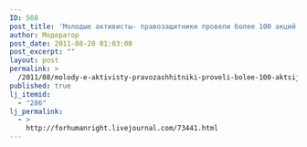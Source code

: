 ```yaml
---
ID: 508
post_title: 'Молодые активисты- правозащитники провели более 100 акций за месяц.'
author: Модератор
post_date: 2011-08-20 01:03:00
post_excerpt: ""
layout: post
permalink: >
  /2011/08/molody-e-aktivisty-pravozashhitniki-proveli-bolee-100-aktsij-za-mesyats.html
published: true
lj_itemid:
  - "286"
lj_permalink:
  - >
    http://forhumanright.livejournal.com/73441.html
---
```

<!--[if gte mso 9]><xml>
 <w:WordDocument>
  <w:View>Normal</w:View>
  <w:Zoom>0</w:Zoom>
  <w:TrackMoves></w:TrackMoves>
  <w:TrackFormatting></w:TrackFormatting>
  <w:PunctuationKerning></w:PunctuationKerning>
  <w:ValidateAgainstSchemas></w:ValidateAgainstSchemas>
  <w:SaveIfXMLInvalid>false</w:SaveIfXMLInvalid>
  <w:IgnoreMixedContent>false</w:IgnoreMixedContent>
  <w:AlwaysShowPlaceholderText>false</w:AlwaysShowPlaceholderText>
  <w:DoNotPromoteQF></w:DoNotPromoteQF>
  <w:LidThemeOther>RU</w:LidThemeOther>
  <w:LidThemeAsian>X-NONE</w:LidThemeAsian>
  <w:LidThemeComplexScript>X-NONE</w:LidThemeComplexScript>
  <w:Compatibility>
   <w:BreakWrappedTables></w:BreakWrappedTables>
   <w:SnapToGridInCell></w:SnapToGridInCell>
   <w:WrapTextWithPunct></w:WrapTextWithPunct>
   <w:UseAsianBreakRules></w:UseAsianBreakRules>
   <w:DontGrowAutofit></w:DontGrowAutofit>
   <w:SplitPgBreakAndParaMark></w:SplitPgBreakAndParaMark>
   <w:DontVertAlignCellWithSp></w:DontVertAlignCellWithSp>
   <w:DontBreakConstrainedForcedTables></w:DontBreakConstrainedForcedTables>
   <w:DontVertAlignInTxbx></w:DontVertAlignInTxbx>
   <w:Word11KerningPairs></w:Word11KerningPairs>
   <w:CachedColBalance></w:CachedColBalance>
  </w:Compatibility>
  <m:mathPr>
   <m:mathFont m:val="Cambria Math"></m:mathFont>
   <m:brkBin m:val="before"></m:brkBin>
   <m:brkBinSub m:val="&#45;-"></m:brkBinSub>
   <m:smallFrac m:val="off"></m:smallFrac>
   <m:dispDef></m:dispDef>
   <m:lMargin m:val="0"></m:lMargin>
   <m:rMargin m:val="0"></m:rMargin>
   <m:defJc m:val="centerGroup"></m:defJc>
   <m:wrapIndent m:val="1440"></m:wrapIndent>
   <m:intLim m:val="subSup"></m:intLim>
   <m:naryLim m:val="undOvr"></m:naryLim>
  </m:mathPr></w:WordDocument>
</xml><![endif]--><!--[if gte mso 9]><xml>
 <w:LatentStyles DefLockedState="false" DefUnhideWhenUsed="true"
  DefSemiHidden="true" DefQFormat="false" DefPriority="99"
  LatentStyleCount="267">
  <w:LsdException Locked="false" Priority="0" SemiHidden="false"
   UnhideWhenUsed="false" QFormat="true" Name="Normal"></w:LsdException>
  <w:LsdException Locked="false" Priority="9" SemiHidden="false"
   UnhideWhenUsed="false" QFormat="true" Name="heading 1"></w:LsdException>
  <w:LsdException Locked="false" Priority="9" QFormat="true" Name="heading 2"></w:LsdException>
  <w:LsdException Locked="false" Priority="9" QFormat="true" Name="heading 3"></w:LsdException>
  <w:LsdException Locked="false" Priority="9" QFormat="true" Name="heading 4"></w:LsdException>
  <w:LsdException Locked="false" Priority="9" QFormat="true" Name="heading 5"></w:LsdException>
  <w:LsdException Locked="false" Priority="9" QFormat="true" Name="heading 6"></w:LsdException>
  <w:LsdException Locked="false" Priority="9" QFormat="true" Name="heading 7"></w:LsdException>
  <w:LsdException Locked="false" Priority="9" QFormat="true" Name="heading 8"></w:LsdException>
  <w:LsdException Locked="false" Priority="9" QFormat="true" Name="heading 9"></w:LsdException>
  <w:LsdException Locked="false" Priority="39" Name="toc 1"></w:LsdException>
  <w:LsdException Locked="false" Priority="39" Name="toc 2"></w:LsdException>
  <w:LsdException Locked="false" Priority="39" Name="toc 3"></w:LsdException>
  <w:LsdException Locked="false" Priority="39" Name="toc 4"></w:LsdException>
  <w:LsdException Locked="false" Priority="39" Name="toc 5"></w:LsdException>
  <w:LsdException Locked="false" Priority="39" Name="toc 6"></w:LsdException>
  <w:LsdException Locked="false" Priority="39" Name="toc 7"></w:LsdException>
  <w:LsdException Locked="false" Priority="39" Name="toc 8"></w:LsdException>
  <w:LsdException Locked="false" Priority="39" Name="toc 9"></w:LsdException>
  <w:LsdException Locked="false" Priority="35" QFormat="true" Name="caption"></w:LsdException>
  <w:LsdException Locked="false" Priority="10" SemiHidden="false"
   UnhideWhenUsed="false" QFormat="true" Name="Title"></w:LsdException>
  <w:LsdException Locked="false" Priority="1" Name="Default Paragraph Font"></w:LsdException>
  <w:LsdException Locked="false" Priority="11" SemiHidden="false"
   UnhideWhenUsed="false" QFormat="true" Name="Subtitle"></w:LsdException>
  <w:LsdException Locked="false" Priority="22" SemiHidden="false"
   UnhideWhenUsed="false" QFormat="true" Name="Strong"></w:LsdException>
  <w:LsdException Locked="false" Priority="20" SemiHidden="false"
   UnhideWhenUsed="false" QFormat="true" Name="Emphasis"></w:LsdException>
  <w:LsdException Locked="false" Priority="59" SemiHidden="false"
   UnhideWhenUsed="false" Name="Table Grid"></w:LsdException>
  <w:LsdException Locked="false" UnhideWhenUsed="false" Name="Placeholder Text"></w:LsdException>
  <w:LsdException Locked="false" Priority="1" SemiHidden="false"
   UnhideWhenUsed="false" QFormat="true" Name="No Spacing"></w:LsdException>
  <w:LsdException Locked="false" Priority="60" SemiHidden="false"
   UnhideWhenUsed="false" Name="Light Shading"></w:LsdException>
  <w:LsdException Locked="false" Priority="61" SemiHidden="false"
   UnhideWhenUsed="false" Name="Light List"></w:LsdException>
  <w:LsdException Locked="false" Priority="62" SemiHidden="false"
   UnhideWhenUsed="false" Name="Light Grid"></w:LsdException>
  <w:LsdException Locked="false" Priority="63" SemiHidden="false"
   UnhideWhenUsed="false" Name="Medium Shading 1"></w:LsdException>
  <w:LsdException Locked="false" Priority="64" SemiHidden="false"
   UnhideWhenUsed="false" Name="Medium Shading 2"></w:LsdException>
  <w:LsdException Locked="false" Priority="65" SemiHidden="false"
   UnhideWhenUsed="false" Name="Medium List 1"></w:LsdException>
  <w:LsdException Locked="false" Priority="66" SemiHidden="false"
   UnhideWhenUsed="false" Name="Medium List 2"></w:LsdException>
  <w:LsdException Locked="false" Priority="67" SemiHidden="false"
   UnhideWhenUsed="false" Name="Medium Grid 1"></w:LsdException>
  <w:LsdException Locked="false" Priority="68" SemiHidden="false"
   UnhideWhenUsed="false" Name="Medium Grid 2"></w:LsdException>
  <w:LsdException Locked="false" Priority="69" SemiHidden="false"
   UnhideWhenUsed="false" Name="Medium Grid 3"></w:LsdException>
  <w:LsdException Locked="false" Priority="70" SemiHidden="false"
   UnhideWhenUsed="false" Name="Dark List"></w:LsdException>
  <w:LsdException Locked="false" Priority="71" SemiHidden="false"
   UnhideWhenUsed="false" Name="Colorful Shading"></w:LsdException>
  <w:LsdException Locked="false" Priority="72" SemiHidden="false"
   UnhideWhenUsed="false" Name="Colorful List"></w:LsdException>
  <w:LsdException Locked="false" Priority="73" SemiHidden="false"
   UnhideWhenUsed="false" Name="Colorful Grid"></w:LsdException>
  <w:LsdException Locked="false" Priority="60" SemiHidden="false"
   UnhideWhenUsed="false" Name="Light Shading Accent 1"></w:LsdException>
  <w:LsdException Locked="false" Priority="61" SemiHidden="false"
   UnhideWhenUsed="false" Name="Light List Accent 1"></w:LsdException>
  <w:LsdException Locked="false" Priority="62" SemiHidden="false"
   UnhideWhenUsed="false" Name="Light Grid Accent 1"></w:LsdException>
  <w:LsdException Locked="false" Priority="63" SemiHidden="false"
   UnhideWhenUsed="false" Name="Medium Shading 1 Accent 1"></w:LsdException>
  <w:LsdException Locked="false" Priority="64" SemiHidden="false"
   UnhideWhenUsed="false" Name="Medium Shading 2 Accent 1"></w:LsdException>
  <w:LsdException Locked="false" Priority="65" SemiHidden="false"
   UnhideWhenUsed="false" Name="Medium List 1 Accent 1"></w:LsdException>
  <w:LsdException Locked="false" UnhideWhenUsed="false" Name="Revision"></w:LsdException>
  <w:LsdException Locked="false" Priority="34" SemiHidden="false"
   UnhideWhenUsed="false" QFormat="true" Name="List Paragraph"></w:LsdException>
  <w:LsdException Locked="false" Priority="29" SemiHidden="false"
   UnhideWhenUsed="false" QFormat="true" Name="Quote"></w:LsdException>
  <w:LsdException Locked="false" Priority="30" SemiHidden="false"
   UnhideWhenUsed="false" QFormat="true" Name="Intense Quote"></w:LsdException>
  <w:LsdException Locked="false" Priority="66" SemiHidden="false"
   UnhideWhenUsed="false" Name="Medium List 2 Accent 1"></w:LsdException>
  <w:LsdException Locked="false" Priority="67" SemiHidden="false"
   UnhideWhenUsed="false" Name="Medium Grid 1 Accent 1"></w:LsdException>
  <w:LsdException Locked="false" Priority="68" SemiHidden="false"
   UnhideWhenUsed="false" Name="Medium Grid 2 Accent 1"></w:LsdException>
  <w:LsdException Locked="false" Priority="69" SemiHidden="false"
   UnhideWhenUsed="false" Name="Medium Grid 3 Accent 1"></w:LsdException>
  <w:LsdException Locked="false" Priority="70" SemiHidden="false"
   UnhideWhenUsed="false" Name="Dark List Accent 1"></w:LsdException>
  <w:LsdException Locked="false" Priority="71" SemiHidden="false"
   UnhideWhenUsed="false" Name="Colorful Shading Accent 1"></w:LsdException>
  <w:LsdException Locked="false" Priority="72" SemiHidden="false"
   UnhideWhenUsed="false" Name="Colorful List Accent 1"></w:LsdException>
  <w:LsdException Locked="false" Priority="73" SemiHidden="false"
   UnhideWhenUsed="false" Name="Colorful Grid Accent 1"></w:LsdException>
  <w:LsdException Locked="false" Priority="60" SemiHidden="false"
   UnhideWhenUsed="false" Name="Light Shading Accent 2"></w:LsdException>
  <w:LsdException Locked="false" Priority="61" SemiHidden="false"
   UnhideWhenUsed="false" Name="Light List Accent 2"></w:LsdException>
  <w:LsdException Locked="false" Priority="62" SemiHidden="false"
   UnhideWhenUsed="false" Name="Light Grid Accent 2"></w:LsdException>
  <w:LsdException Locked="false" Priority="63" SemiHidden="false"
   UnhideWhenUsed="false" Name="Medium Shading 1 Accent 2"></w:LsdException>
  <w:LsdException Locked="false" Priority="64" SemiHidden="false"
   UnhideWhenUsed="false" Name="Medium Shading 2 Accent 2"></w:LsdException>
  <w:LsdException Locked="false" Priority="65" SemiHidden="false"
   UnhideWhenUsed="false" Name="Medium List 1 Accent 2"></w:LsdException>
  <w:LsdException Locked="false" Priority="66" SemiHidden="false"
   UnhideWhenUsed="false" Name="Medium List 2 Accent 2"></w:LsdException>
  <w:LsdException Locked="false" Priority="67" SemiHidden="false"
   UnhideWhenUsed="false" Name="Medium Grid 1 Accent 2"></w:LsdException>
  <w:LsdException Locked="false" Priority="68" SemiHidden="false"
   UnhideWhenUsed="false" Name="Medium Grid 2 Accent 2"></w:LsdException>
  <w:LsdException Locked="false" Priority="69" SemiHidden="false"
   UnhideWhenUsed="false" Name="Medium Grid 3 Accent 2"></w:LsdException>
  <w:LsdException Locked="false" Priority="70" SemiHidden="false"
   UnhideWhenUsed="false" Name="Dark List Accent 2"></w:LsdException>
  <w:LsdException Locked="false" Priority="71" SemiHidden="false"
   UnhideWhenUsed="false" Name="Colorful Shading Accent 2"></w:LsdException>
  <w:LsdException Locked="false" Priority="72" SemiHidden="false"
   UnhideWhenUsed="false" Name="Colorful List Accent 2"></w:LsdException>
  <w:LsdException Locked="false" Priority="73" SemiHidden="false"
   UnhideWhenUsed="false" Name="Colorful Grid Accent 2"></w:LsdException>
  <w:LsdException Locked="false" Priority="60" SemiHidden="false"
   UnhideWhenUsed="false" Name="Light Shading Accent 3"></w:LsdException>
  <w:LsdException Locked="false" Priority="61" SemiHidden="false"
   UnhideWhenUsed="false" Name="Light List Accent 3"></w:LsdException>
  <w:LsdException Locked="false" Priority="62" SemiHidden="false"
   UnhideWhenUsed="false" Name="Light Grid Accent 3"></w:LsdException>
  <w:LsdException Locked="false" Priority="63" SemiHidden="false"
   UnhideWhenUsed="false" Name="Medium Shading 1 Accent 3"></w:LsdException>
  <w:LsdException Locked="false" Priority="64" SemiHidden="false"
   UnhideWhenUsed="false" Name="Medium Shading 2 Accent 3"></w:LsdException>
  <w:LsdException Locked="false" Priority="65" SemiHidden="false"
   UnhideWhenUsed="false" Name="Medium List 1 Accent 3"></w:LsdException>
  <w:LsdException Locked="false" Priority="66" SemiHidden="false"
   UnhideWhenUsed="false" Name="Medium List 2 Accent 3"></w:LsdException>
  <w:LsdException Locked="false" Priority="67" SemiHidden="false"
   UnhideWhenUsed="false" Name="Medium Grid 1 Accent 3"></w:LsdException>
  <w:LsdException Locked="false" Priority="68" SemiHidden="false"
   UnhideWhenUsed="false" Name="Medium Grid 2 Accent 3"></w:LsdException>
  <w:LsdException Locked="false" Priority="69" SemiHidden="false"
   UnhideWhenUsed="false" Name="Medium Grid 3 Accent 3"></w:LsdException>
  <w:LsdException Locked="false" Priority="70" SemiHidden="false"
   UnhideWhenUsed="false" Name="Dark List Accent 3"></w:LsdException>
  <w:LsdException Locked="false" Priority="71" SemiHidden="false"
   UnhideWhenUsed="false" Name="Colorful Shading Accent 3"></w:LsdException>
  <w:LsdException Locked="false" Priority="72" SemiHidden="false"
   UnhideWhenUsed="false" Name="Colorful List Accent 3"></w:LsdException>
  <w:LsdException Locked="false" Priority="73" SemiHidden="false"
   UnhideWhenUsed="false" Name="Colorful Grid Accent 3"></w:LsdException>
  <w:LsdException Locked="false" Priority="60" SemiHidden="false"
   UnhideWhenUsed="false" Name="Light Shading Accent 4"></w:LsdException>
  <w:LsdException Locked="false" Priority="61" SemiHidden="false"
   UnhideWhenUsed="false" Name="Light List Accent 4"></w:LsdException>
  <w:LsdException Locked="false" Priority="62" SemiHidden="false"
   UnhideWhenUsed="false" Name="Light Grid Accent 4"></w:LsdException>
  <w:LsdException Locked="false" Priority="63" SemiHidden="false"
   UnhideWhenUsed="false" Name="Medium Shading 1 Accent 4"></w:LsdException>
  <w:LsdException Locked="false" Priority="64" SemiHidden="false"
   UnhideWhenUsed="false" Name="Medium Shading 2 Accent 4"></w:LsdException>
  <w:LsdException Locked="false" Priority="65" SemiHidden="false"
   UnhideWhenUsed="false" Name="Medium List 1 Accent 4"></w:LsdException>
  <w:LsdException Locked="false" Priority="66" SemiHidden="false"
   UnhideWhenUsed="false" Name="Medium List 2 Accent 4"></w:LsdException>
  <w:LsdException Locked="false" Priority="67" SemiHidden="false"
   UnhideWhenUsed="false" Name="Medium Grid 1 Accent 4"></w:LsdException>
  <w:LsdException Locked="false" Priority="68" SemiHidden="false"
   UnhideWhenUsed="false" Name="Medium Grid 2 Accent 4"></w:LsdException>
  <w:LsdException Locked="false" Priority="69" SemiHidden="false"
   UnhideWhenUsed="false" Name="Medium Grid 3 Accent 4"></w:LsdException>
  <w:LsdException Locked="false" Priority="70" SemiHidden="false"
   UnhideWhenUsed="false" Name="Dark List Accent 4"></w:LsdException>
  <w:LsdException Locked="false" Priority="71" SemiHidden="false"
   UnhideWhenUsed="false" Name="Colorful Shading Accent 4"></w:LsdException>
  <w:LsdException Locked="false" Priority="72" SemiHidden="false"
   UnhideWhenUsed="false" Name="Colorful List Accent 4"></w:LsdException>
  <w:LsdException Locked="false" Priority="73" SemiHidden="false"
   UnhideWhenUsed="false" Name="Colorful Grid Accent 4"></w:LsdException>
  <w:LsdException Locked="false" Priority="60" SemiHidden="false"
   UnhideWhenUsed="false" Name="Light Shading Accent 5"></w:LsdException>
  <w:LsdException Locked="false" Priority="61" SemiHidden="false"
   UnhideWhenUsed="false" Name="Light List Accent 5"></w:LsdException>
  <w:LsdException Locked="false" Priority="62" SemiHidden="false"
   UnhideWhenUsed="false" Name="Light Grid Accent 5"></w:LsdException>
  <w:LsdException Locked="false" Priority="63" SemiHidden="false"
   UnhideWhenUsed="false" Name="Medium Shading 1 Accent 5"></w:LsdException>
  <w:LsdException Locked="false" Priority="64" SemiHidden="false"
   UnhideWhenUsed="false" Name="Medium Shading 2 Accent 5"></w:LsdException>
  <w:LsdException Locked="false" Priority="65" SemiHidden="false"
   UnhideWhenUsed="false" Name="Medium List 1 Accent 5"></w:LsdException>
  <w:LsdException Locked="false" Priority="66" SemiHidden="false"
   UnhideWhenUsed="false" Name="Medium List 2 Accent 5"></w:LsdException>
  <w:LsdException Locked="false" Priority="67" SemiHidden="false"
   UnhideWhenUsed="false" Name="Medium Grid 1 Accent 5"></w:LsdException>
  <w:LsdException Locked="false" Priority="68" SemiHidden="false"
   UnhideWhenUsed="false" Name="Medium Grid 2 Accent 5"></w:LsdException>
  <w:LsdException Locked="false" Priority="69" SemiHidden="false"
   UnhideWhenUsed="false" Name="Medium Grid 3 Accent 5"></w:LsdException>
  <w:LsdException Locked="false" Priority="70" SemiHidden="false"
   UnhideWhenUsed="false" Name="Dark List Accent 5"></w:LsdException>
  <w:LsdException Locked="false" Priority="71" SemiHidden="false"
   UnhideWhenUsed="false" Name="Colorful Shading Accent 5"></w:LsdException>
  <w:LsdException Locked="false" Priority="72" SemiHidden="false"
   UnhideWhenUsed="false" Name="Colorful List Accent 5"></w:LsdException>
  <w:LsdException Locked="false" Priority="73" SemiHidden="false"
   UnhideWhenUsed="false" Name="Colorful Grid Accent 5"></w:LsdException>
  <w:LsdException Locked="false" Priority="60" SemiHidden="false"
   UnhideWhenUsed="false" Name="Light Shading Accent 6"></w:LsdException>
  <w:LsdException Locked="false" Priority="61" SemiHidden="false"
   UnhideWhenUsed="false" Name="Light List Accent 6"></w:LsdException>
  <w:LsdException Locked="false" Priority="62" SemiHidden="false"
   UnhideWhenUsed="false" Name="Light Grid Accent 6"></w:LsdException>
  <w:LsdException Locked="false" Priority="63" SemiHidden="false"
   UnhideWhenUsed="false" Name="Medium Shading 1 Accent 6"></w:LsdException>
  <w:LsdException Locked="false" Priority="64" SemiHidden="false"
   UnhideWhenUsed="false" Name="Medium Shading 2 Accent 6"></w:LsdException>
  <w:LsdException Locked="false" Priority="65" SemiHidden="false"
   UnhideWhenUsed="false" Name="Medium List 1 Accent 6"></w:LsdException>
  <w:LsdException Locked="false" Priority="66" SemiHidden="false"
   UnhideWhenUsed="false" Name="Medium List 2 Accent 6"></w:LsdException>
  <w:LsdException Locked="false" Priority="67" SemiHidden="false"
   UnhideWhenUsed="false" Name="Medium Grid 1 Accent 6"></w:LsdException>
  <w:LsdException Locked="false" Priority="68" SemiHidden="false"
   UnhideWhenUsed="false" Name="Medium Grid 2 Accent 6"></w:LsdException>
  <w:LsdException Locked="false" Priority="69" SemiHidden="false"
   UnhideWhenUsed="false" Name="Medium Grid 3 Accent 6"></w:LsdException>
  <w:LsdException Locked="false" Priority="70" SemiHidden="false"
   UnhideWhenUsed="false" Name="Dark List Accent 6"></w:LsdException>
  <w:LsdException Locked="false" Priority="71" SemiHidden="false"
   UnhideWhenUsed="false" Name="Colorful Shading Accent 6"></w:LsdException>
  <w:LsdException Locked="false" Priority="72" SemiHidden="false"
   UnhideWhenUsed="false" Name="Colorful List Accent 6"></w:LsdException>
  <w:LsdException Locked="false" Priority="73" SemiHidden="false"
   UnhideWhenUsed="false" Name="Colorful Grid Accent 6"></w:LsdException>
  <w:LsdException Locked="false" Priority="19" SemiHidden="false"
   UnhideWhenUsed="false" QFormat="true" Name="Subtle Emphasis"></w:LsdException>
  <w:LsdException Locked="false" Priority="21" SemiHidden="false"
   UnhideWhenUsed="false" QFormat="true" Name="Intense Emphasis"></w:LsdException>
  <w:LsdException Locked="false" Priority="31" SemiHidden="false"
   UnhideWhenUsed="false" QFormat="true" Name="Subtle Reference"></w:LsdException>
  <w:LsdException Locked="false" Priority="32" SemiHidden="false"
   UnhideWhenUsed="false" QFormat="true" Name="Intense Reference"></w:LsdException>
  <w:LsdException Locked="false" Priority="33" SemiHidden="false"
   UnhideWhenUsed="false" QFormat="true" Name="Book Title"></w:LsdException>
  <w:LsdException Locked="false" Priority="37" Name="Bibliography"></w:LsdException>
  <w:LsdException Locked="false" Priority="39" QFormat="true" Name="TOC Heading"></w:LsdException>
 </w:LatentStyles>
</xml><![endif]--><!--[if gte mso 10]>
<style>/* Style Definitions */
 table.MsoNormalTable
 {mso-style-name:"Обычная таблица";
 mso-tstyle-rowband-size:0;
 mso-tstyle-colband-size:0;
 mso-style-noshow:yes;
 mso-style-priority:99;
 mso-style-qformat:yes;
 mso-style-parent:"";
 mso-padding-alt:0cm 5.4pt 0cm 5.4pt;
 mso-para-margin-top:0cm;
 mso-para-margin-right:0cm;
 mso-para-margin-bottom:10.0pt;
 mso-para-margin-left:0cm;
 line-height:115%;
 mso-pagination:widow-orphan;
 font-size:11.0pt;
 font-family:"Calibri","sans-serif";
 mso-ascii-font-family:Calibri;
 mso-ascii-theme-font:minor-latin;
 mso-fareast-font-family:"Times New Roman";
 mso-fareast-theme-font:minor-fareast;
 mso-hansi-font-family:Calibri;
 mso-hansi-theme-font:minor-latin;
 mso-bidi-font-family:"Times New Roman";
 mso-bidi-theme-font:minor-bidi;}
</style>
<![endif]--><br />
<br />
<a href="http://pics.livejournal.com/forhumanright/pic/00008r2h/"><img border="0" height="240" src="http://pics.livejournal.com/forhumanright/pic/00008r2h" width="202" /></a><br />
<p class="MsoNormal">
 <span style="font-size:14.0pt;line-height:115%;font-family:&lt;br/&gt;&quot;Times New Roman&quot;,&quot;serif&quot;">19 августа на Невском проспекте молодой человек<br />раздавал яркие листовки. Каждый, получивший такую листовку мог прочитать на ней<br />свои права и обязанности. Раздавал эти листовки волонтёр Благотворительного<br />фонда &laquo;Молодёжь за права человека&raquo;, и благодаря ему за час 500 человек узнали о<br />своих правах.</span></p>
<p class="MsoNormal" style="margin-bottom:0cm;margin-bottom:.0001pt">
 <span style="font-size:14.0pt;line-height:115%;font-family:&quot;Times New Roman&quot;,&quot;serif&quot;">Такие<br />акции, как эта проходят каждый день в разных частях города, и сотни людей имеют<br />возможность узнать о своих правах. Только за последний месяц волонтёры провели<br />более ста акций одного человека!</span></p>
<p class="MsoNormal" style="margin-bottom:0cm;margin-bottom:.0001pt">
 <span style="font-size:14.0pt;line-height:115%;font-family:&quot;Times New Roman&quot;,&quot;serif&quot;">На<br />листовке Благотворительного фонда &laquo;Молодёжь за права человека&raquo; изложены 30 прав<br />и обязанностей, согласно Всеобщей Декларации прав человека ООН. Этот документ<br />был создан в качестве задачи, к выполнению которой должны стремится все народы<br />и государства, с тем чтобы каждый человек и каждый орган общества стремился,<br />путём просвещения о Декларации, содействовать уважению этих прав и свобод.</span></p>
<p class="MsoNormal" style="margin-bottom:0cm;margin-bottom:.0001pt">
 <span style="font-size:14.0pt;line-height:115%;font-family:&quot;Times New Roman&quot;,&quot;serif&quot;">Движение<br />&laquo;Молодёжь за права человека&raquo; в Петербурге следует этой задаче и занимается<br />просвещением жителей города уже более 5 лет. Такие акции, как эта проходят<br />каждый день в разных частях города, и сотни людей имеют возможность узнать о<br />своих правах. Только за последний месяц волонтёры провели более ста акций<br />одного человека!</span></p>
<p class="MsoNormal">
 <span style="font-size:14.0pt;line-height:115%;font-family:&lt;br/&gt;&quot;Times New Roman&quot;,&quot;serif&quot;">&laquo;Права человека должны стать реальностью, а не<br />идеалистической мечтой&raquo;, - писал известный философ ХХ века Л. Рон Хаббард.<br />Благодаря такому масштабному просвещению, которое организовывает &laquo;Молодёжь за<br />права человека&raquo; эта цель становится реальной.</span></p>
<p class="western" style="margin-bottom:10.1pt">
 <span style="font-size:13.5pt">За<br />дополнительной информацией обращайтесь к координатору<br />
 <br />&nbsp;Благотворительного фонда<br />
 <br />&nbsp;&quot;Молодежь за Права Человека&quot; Санкт-Петербург<br />
 <br />Сасиной Алисе<br />
 <br />+7-953-150-08-06 </span><br />
 <br />
 <a href="http://e.mail.ru/cgi-bin/sentmsg?compose&amp;To=4humanrights@mail.ru"><span style="font-size:13.5pt">4humanrights@mail.ru</span></a><br />
 <br />
 <a href="http://www.youthforhumanrights.ru/"><span style="font-size:13.5pt">www.youthforhumanrights.ru</span></a></p>
<br />